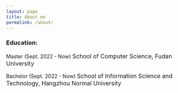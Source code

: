 ```yaml
---
layout: page
title: About me
permalink: /about/
---
```

### Education:

Master (Sept. 2022 - Now) <font size="3">  School of Computer Science, Fudan University</font>  

Bachelor (Sept. 2022 - Now) <font size="3">  School of Information Science and Technology, Hangzhou Normal University</font>

 


